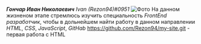 _**Гончар Иван Николаевич**_
_Ivan (Rezon94)#0951_
![Фото](https://github.com/Rezon94/Main/blob/3275dfeda43f361f4449f12c37b8ca45813375f8/%D0%A4%D0%BE%D1%82%D0%BE.jpg)
На данном жизненом этапе стремлюсь изучить специальность _FrontEnd разработчик_, чтобы в дольнейшем найти работу в данном направлении
_HTML_, _CSS_, _JavaScript_, _GitHab_
https://github.com/Rezon94/my-site.git - первая работа c HTML